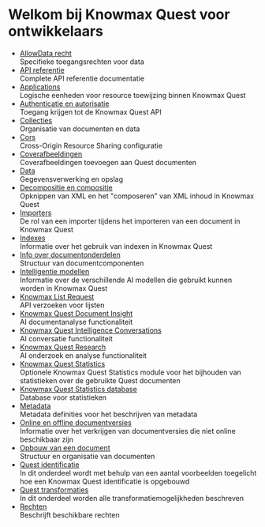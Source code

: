 # Welkom bij Knowmax Quest voor ontwikkelaars

- [AllowData recht](/topics/rights-allowdata) <br/>
  Specifieke toegangsrechten voor data
- [API referentie](/topics/api-reference) <br/>
  Complete API referentie documentatie
- [Applications](/topics/applications) <br/>
  Logische eenheden voor resource toewijzing binnen Knowmax Quest
- [Authenticatie en autorisatie](/topics/authentication) <br/>
  Toegang krijgen tot de Knowmax Quest API
- [Collecties](/topics/collections) <br/>
  Organisatie van documenten en data
- [Cors](/topics/cors) <br/>
  Cross-Origin Resource Sharing configuratie
- [Coverafbeeldingen](/topics/cover-images) <br/>
  Coverafbeeldingen toevoegen aan Quest documenten
- [Data](/topics/data) <br/>
  Gegevensverwerking en opslag
- [Decompositie en compositie](/topics/composition) <br/>
  Opknippen van XML en het "composeren" van XML inhoud in Knowmax Quest
- [Importers](/topics/importers) <br/>
  De rol van een importer tijdens het importeren van een document in Knowmax Quest
- [Indexes](/topics/indexes) <br/>
  Informatie over het gebruik van indexen in Knowmax Quest
- [Info over documentonderdelen](/topics/info) <br/>
  Structuur van documentcomponenten
- [Intelligentie modellen](/topics/intelligencemodels) <br/>
  Informatie over de verschillende AI modellen die gebruikt kunnen worden in Knowmax Quest
- [Knowmax List Request](/topics/knowmax-list-request) <br/>
  API verzoeken voor lijsten
- [Knowmax Quest Document Insight](/topics/document-insight) <br/>
  AI documentanalyse functionaliteit
- [Knowmax Quest Intelligence Conversations](/topics/intelligence-conversations) <br/>
  AI conversatie functionaliteit
- [Knowmax Quest Research](/topics/research) <br/>
  AI onderzoek en analyse functionaliteit
- [Knowmax Quest Statistics](/topics/statistics) <br/>
  Optionele Knowmax Quest Statistics module voor het bijhouden van statistieken over de gebruikte Quest documenten
- [Knowmax Quest Statistics database](/topics/statistics-database) <br/>
  Database voor statistieken
- [Metadata](/topics/metadata) <br/>
  Metadata definities voor het beschrijven van metadata
- [Online en offline documentversies](/topics/online-offline-docs) <br/>
  Informatie over het verkrijgen van documentversies die niet online beschikbaar zijn
- [Opbouw van een document](/topics/document-structure) <br/>
  Structuur en organisatie van documenten
- [Quest identificatie](/topics/quest-id) <br/>
  In dit onderdeel wordt met behulp van een aantal voorbeelden toegelicht hoe een Knowmax Quest identificatie is opgebouwd
- [Quest transformaties](/topics/quest-trans) <br/>
  In dit onderdeel worden alle transformatiemogelijkheden beschreven
- [Rechten](/topics/rights) <br/>
  Beschrijft beschikbare rechten